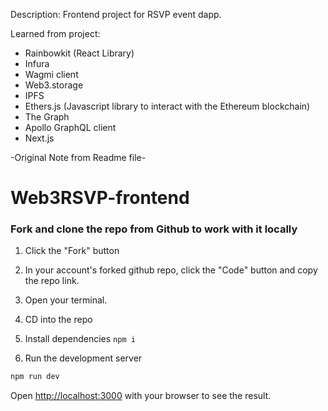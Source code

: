Description:
Frontend project for RSVP event dapp.

Learned from project:
- Rainbowkit (React Library)
- Infura
- Wagmi client
- Web3.storage
- IPFS
- Ethers.js (Javascript library to interact with the Ethereum blockchain)
- The Graph
- Apollo GraphQL client
- Next.js





-Original Note from Readme file-


# Web3RSVP-frontend

### Fork and clone the repo from Github to work with it locally

1. Click the "Fork" button

2. In your account's forked github repo, click the "Code" button and copy the repo link.

3. Open your terminal.

4. CD into the repo 

5. Install dependencies `npm i`

6. Run the development server

```bash
npm run dev
```

Open [http://localhost:3000](http://localhost:3000) with your browser to see the result.
